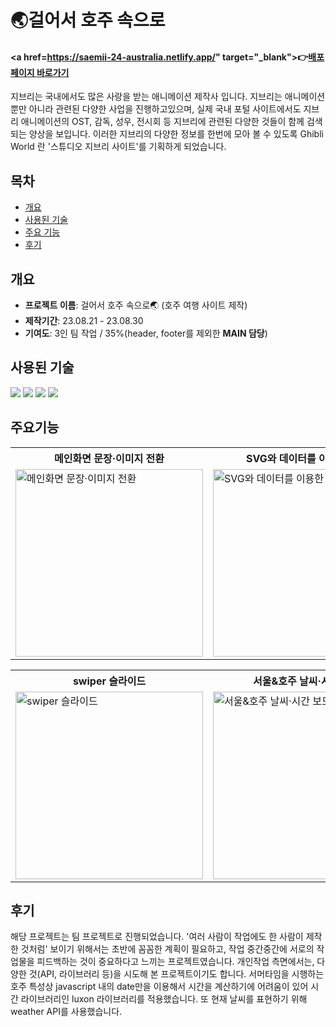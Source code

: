 # 🌏걸어서 호주 속으로
#### **<a href=https://saemii-24-australia.netlify.app/" target="_blank">:point_right:<u>배포페이지 바로가기</u></a>**
지브리는 국내에서도 많은 사랑을 받는 애니메이션 제작사 입니다. 지브리는 애니메이션 뿐만 아니라 관련된 다양한 사업을 진행하고있으며, 실제 국내 포털 사이트에서도 지브리 애니메이션의 OST, 
감독, 성우, 전시회 등 지브리에 관련된 다양한 것들이 함께 검색되는 양상을 보입니다.
이러한 지브리의 다양한 정보를 한번에 모아 볼 수 있도록 Ghibli World 란 '스튜디오 지브리 사이트'를 기획하게 되었습니다.


## 목차
- [개요](#개요)
- [사용된 기술](#사용된-기술)
- [주요 기능](#개요)
- [후기](#후기)


## 개요
- **프로젝트 이름**: 걸어서 호주 속으로🌏 (호주 여행 사이트 제작)
- **제작기간**: 23.08.21 - 23.08.30
- **기여도**: 3인 팀 작업 / 35%(header, footer를 제외한 **MAIN 담당**)


## 사용된 기술
<img src="https://img.shields.io/badge/html5-E34F26?style=for-the-badge&logo=html5&logoColor=white"> <img src="https://img.shields.io/badge/css-1572B6?style=for-the-badge&logo=css3&logoColor=white"> <img src="https://img.shields.io/badge/javascript-F7DF1E?style=for-the-badge&logo=javascript&logoColor=black"> <img src="https://img.shields.io/badge/jquery-0769AD?style=for-the-badge&logo=jquery&logoColor=white">


## 주요기능
<table>
  <tr>
    <th style="width:300px">메인화면 문장·이미지 전환</th>
    <th style="width:300px">SVG와 데이터를 이용한 지도</th>
  </tr>
  <tr>
    <td><img style="width:300px" src="https://github.com/saemii-24/project_2/assets/139088277/adea7b9d-8385-4a6f-844c-7f2b01afc7da" alt="메인화면 문장·이미지 전환"></td>
    <td><img style="width:300px" src="https://github.com/saemii-24/project_2/assets/139088277/17dde52f-74fc-45c0-b7a8-f58ce38305ba" alt="SVG와 데이터를 이용한 지도"></td>
  </tr>
</table>

<table>
  <tr>
    <th style="width:300px">swiper 슬라이드</th>
    <th style="width:300px">서울&호주 날씨·시간 보드</th>
  </tr>
  <tr>
    <td><img style="width:300px" src="https://github.com/saemii-24/project_2/assets/139088277/b90bad23-9f0b-45e1-b182-0f9d6f91bcae" alt="swiper 슬라이드"></td>
    <td><img style="width:300px" src="https://github.com/saemii-24/project_2/assets/139088277/1877fef5-9f2d-4584-b4f2-22b691da7f11" alt="서울&호주 날씨·시간 보드"></td>
  </tr>
</table>


## 후기
해당 프로젝트는 팀 프로젝트로 진행되었습니다. '여러 사람이 작업에도 한 사람이 제작한 것처럼' 보이기 위해서는
초반에 꼼꼼한 계획이 필요하고, 작업 중간중간에 서로의 작업물을 피드백하는 것이 중요하다고 느끼는 프로젝트였습니다.
개인작업 측면에서는, 다양한 것(API, 라이브러리 등)을 시도해 본 프로젝트이기도 합니다. 서머타임을 시행하는
호주 특성상 javascript 내의 date만을 이용해서 시간을 계산하기에 어려움이 있어
시간 라이브러리인 luxon 라이브러리를 적용했습니다. 또 현재 날씨를 표현하기 위해 weather API를 사용했습니다.
